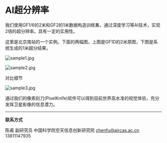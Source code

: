#  AI超分辨率

我们使用GF1/6的2米和GF2的1米数据构造训练集，通过深度学习等AI技术，实现2倍的超分辨率。具有一定的实用性。

这里是北京南站的一个实例。下面的两幅图，上图是GF1D的2米原图，下图是系统生成的1米超分结果。


![sample1.jpg](https://s2.loli.net/2023/11/23/qh8u5pO6zWiveSb.jpg)

![sample2.jpg](https://s2.loli.net/2023/11/23/RmpHfuFWkwDBhiQ.jpg)



对比细节


![sample3.jpg](https://s2.loli.net/2023/11/23/O3SoRd8qH4ynrjs.jpg)




通过我们的像素刻刀(PixelKnife)软件可以得到目前世界高水准的视觉体验，充分发挥卫星影像的信息潜力。



---

**联系方式**

陈甫 副研究员
中国科学院空天信息创新研究院
chenfu@aircas.ac.cn
13811147935